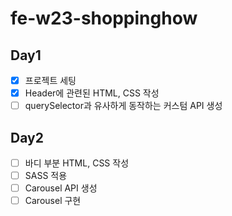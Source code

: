 # fe-w23-shoppinghow

## Day1

- [x] 프로젝트 세팅
- [x] Header에 관련된 HTML, CSS 작성
- [ ] querySelector과 유사하게 동작하는 커스텀 API 생성

## Day2

- [ ] 바디 부분 HTML, CSS 작성
- [ ] SASS 적용
- [ ] Carousel API 생성
- [ ] Carousel 구현
